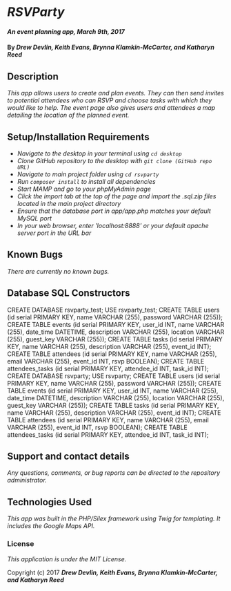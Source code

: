 # _RSVParty_

#### _An event planning app, March 9th, 2017_

#### By _**Drew Devlin, Keith Evans, Brynna Klamkin-McCarter, and Katharyn Reed**_

## Description

_This app allows users to create and plan events. They can then send invites to potential attendees who can RSVP and choose tasks with which they would like to help. The event page also gives users and attendees a map detailing the location of the planned event._

## Setup/Installation Requirements

* _Navigate to the desktop in your terminal using `cd desktop`_
* _Clone GitHub repository to the desktop with `git clone (GitHub repo URL)`_
* _Navigate to main project folder using `cd rsvparty`_
* _Run `composer install` to install all dependencies_
* _Start MAMP and go to your phpMyAdmin page_
* _Click the import tab at the top of the page and import the .sql.zip files located in the main project directory_
* _Ensure that the database port in app/app.php matches your default MySQL port_
* _In your web browser, enter 'localhost:8888' or your default apache server port in the URL bar_

## Known Bugs

_There are currently no known bugs._

## Database SQL Constructors

CREATE DATABASE rsvparty_test;
USE rsvparty_test;
CREATE TABLE users (id serial PRIMARY KEY, name VARCHAR (255), password VARCHAR (255));
CREATE TABLE events (id serial PRIMARY KEY, user_id INT, name VARCHAR (255), date_time DATETIME, description VARCHAR (255), location VARCHAR (255), guest_key VARCHAR (255));
CREATE TABLE tasks (id serial PRIMARY KEY, name VARCHAR (255), description VARCHAR (255), event_id INT);
CREATE TABLE attendees (id serial PRIMARY KEY, name VARCHAR (255), email VARCHAR (255), event_id INT, rsvp BOOLEAN);
CREATE TABLE attendees_tasks (id serial PRIMARY KEY, attendee_id INT, task_id INT);
CREATE DATABASE rsvparty;
USE rsvparty;
CREATE TABLE users (id serial PRIMARY KEY, name VARCHAR (255), password VARCHAR (255));
CREATE TABLE events (id serial PRIMARY KEY, user_id INT, name VARCHAR (255), date_time DATETIME, description VARCHAR (255), location VARCHAR (255), guest_key VARCHAR (255));
CREATE TABLE tasks (id serial PRIMARY KEY, name VARCHAR (255), description VARCHAR (255), event_id INT);
CREATE TABLE attendees (id serial PRIMARY KEY, name VARCHAR (255), email VARCHAR (255), event_id INT, rsvp BOOLEAN);
CREATE TABLE attendees_tasks (id serial PRIMARY KEY, attendee_id INT, task_id INT);

## Support and contact details

_Any questions, comments, or bug reports can be directed to the repository administrator._

## Technologies Used

_This app was built in the PHP/Silex framework using Twig for templating. It includes the Google Maps API._

### License

*This application is under the MIT License.*

Copyright (c) 2017 **_Drew Devlin, Keith Evans, Brynna Klamkin-McCarter, and Katharyn Reed_**
